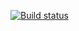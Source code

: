 [![Build status](https://ci.appveyor.com/api/projects/status/p5om397f5ixtkd72?svg=true)](https://ci.appveyor.com/project/ulianale/page-object)

